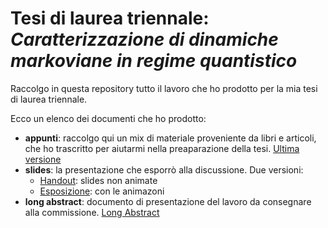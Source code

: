 # Tesi di laurea triennale: *Caratterizzazione di dinamiche markoviane in regime quantistico*
Raccolgo in questa repository tutto il lavoro che ho prodotto per la mia tesi di laurea triennale.

Ecco un elenco dei documenti che ho prodotto:
- **appunti**: raccolgo qui un mix di materiale proveniente da libri e articoli, che ho trascritto per
  aiutarmi nella preaparazione della tesi. [Ultima versione](https://uz.sns.it/~arna/static_/ext_files/tesi-triennale/appunti.pdf)
- **slides**: la presentazione che esporrò alla discussione. Due versioni:
  - [Handout](https://uz.sns.it/~arna/static_/ext_files/tesi-triennale/presentazione-handout.pdf): slides non animate
  - [Esposizione](https://uz.sns.it/~arna/static_/ext_files/tesi-triennale/presentazione.pdf): con le animazoni
- **long abstract**: documento di presentazione del lavoro da consegnare alla commissione. [Long Abstract](https://uz.sns.it/~arna/static_/ext_files/tesi-triennale/long-abstract.pdf)

